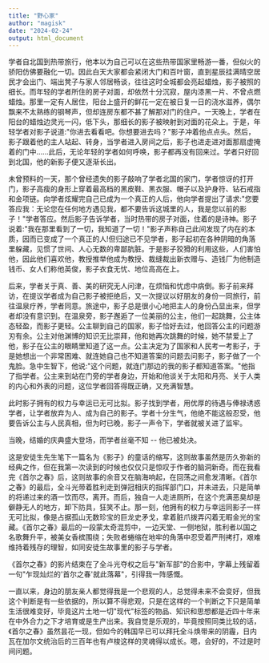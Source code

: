 ```yaml
---
title: "野心家"
author: "magisk"
date: "2024-02-24"
output: html_document
---
```


<!--more-->

学者自北国到热带旅行，他本以为自己可以在这些热带国家里畅游一番，但似火的骄阳仿佛要融化一切。因此白天大家都会紧闭大门和百叶窗，直到星辰挂满晴空居民才会出门、端出凳子与家人邻居畅谈，往往这时全城都会亮起蜡烛，影子被照的细长。而年轻的学者所住的房子对面，却依然十分沉寂，屋内漆黑一片、不曾点燃蜡烛。那里一定有人居住，阳台上盛开的鲜花一定在被日复一日的浇水滋养，偶尔飘来不太熟练的钢琴声，但却连房东都不甚了解那对门的住户。一天晚上，学者在阳台的蜡烛边灵光一闪，低下头，那细长的影子被映射到对面的花朵上。于是，年轻学者对影子说道:"你进去看看吧。你想要进去吗？"影子冲着他点点头。然后，影子跟着他的主人站起、转身，当学者进入房间之后，影子也进走进对面那扇虚掩着的门中......此后，无论年轻的学者如何呼唤，影子都再没有回来过。学者只好回到北国，他的新影子便又逐渐长出。

未曾预料的一天，那个曾经遗失的影子敲响了学者北国的家门，学者惊讶的打开门，影子高瘦的身形上穿着最高档的黑皮鞋、黑衣服、帽子以及护身符、钻石戒指和金项链。向学者炫耀完自己已成为一个真正的人后，他向学者提出了请求:"您要答应我：无论您在任何地方遇见我，都不要告诉这城里的人，我是您以前的影子！"学者答应。然后影子告诉学者，当时热带的房子对面，住着的是诗神。影子说着:"我在那里看到了一切，我知道了一切！"影子声称自己此间发现了内在的本质，因而已变成了一个真正的人!但归途已不见学者，影子起初在各种阴暗的角落里躲藏，见惯了世间、人心无数的卑鄙肮脏。于是影子狡猾的利用这些，人们害怕他，因此他们喜欢他，教授推举他成为教授、裁缝裁出新衣赠与、造钱厂为他制造钱币、女人们称他英俊，影子衣食无忧、地位高高在上。

后来，学者关于真、善、美的研究无人问津，在烦恼和忧虑中病倒。影子前来拜访，在提议学者成为自己影子被拒绝后，又一次提议以好朋友的身份一同旅行，前往温泉疗养，学者同意。旅途中，影子总是很小心地把主人的身份凸显出来，但学者却没有意识到。在温泉旁，影子邂逅了一位美丽的公主，他们一起跳舞，公主体态轻盈，而影子更轻。公主聊到自己的国家，影子恰好去过，他回答公主的问题游刃有余。公主对他渊博的知识无比崇拜，他和她再次跳舞的时候，她不禁爱上了他，影子在公主的眼睛里知道了这一点。公主决定为了国家和人民考一考影子，于是她想出一个非常困难、就连她自己也不知道答案的问题去问影子，影子做了一个鬼脸。急中生智下，他说:"这个问题，就连门那边的我的影子都知道答案。"他指了指学者。公主来到站在门旁的学者身边，开始和他谈关于太阳和月亮、关于人类的内心和外表的问题，这位学者回答得既正确，又充满智慧。

此时影子拥有的权力与幸运已无可比拟。影子找到学者，用优厚的待遇与俸禄诱惑学者，让学者放弃为人、成为自己的影子。学者十分生气，他绝不能这般忍受，他要告诉公主与人民真相，但为时已晚，影子一声令下，学者就被关进了监牢。

当晚，结婚的庆典盛大登场，而学者丝毫不知 -- 他已被处决。 

这是安徒生先生笔下一篇名为《影子》的童话的缩写，这则故事虽然是历久弥新的经典之作，但在我第一次读到的时候也仅仅只是惊叹于作者的脑洞新奇。而在我看完《首尔之春》后，这则故事的余音又在脑海响起，在回荡之间愈发清晰。《首尔之春》的最后，全斗光带着胜利走到弹冠相庆的指挥部门口，并未进去，只是简单的将递过来的酒一饮而尽，离开。而后，独自一人走进厕所，在这个充满恶臭却是僻静无人的地方，卸下防具，狂笑不止。那一刻，他拥有的权力与幸运同影子一样无可比拟，像是占据孤山无数珍宝的巨龙史矛戈，拿着脏爪拨弄闪着无暇金光的宝藏。《首尔之春》最后的一段蒙太奇混剪中，一边天堂、一侧地狱，胜利者以国之名歌舞升平，被美女香槟围绕；失败者蜷缩在地牢的角落中忍受着严刑拷打，艰难维持着残存的理智，如同安徒生故事里的影子与学者。

《首尔之春》的影片结束在了全斗光夺权之后与"新军部"的合影中，字幕上残留着一句"乍现灿烂的'首尔之春'就此落幕"，引得我一阵感慨。

一直以来，身边的朋友亲人都觉得我是一个悲观的人，总觉得未来不会变好，但我这个判断是有一些依据的，所以算不得悲观，只是在这样的一个判断之下只是简单生活很难变好，毕竟这片土地一切"现代"标签的物品、知识和思想都是近四十年来在中外合力之下才培育或是生产出来。我自觉是乐观的，毕竟按照同类比较的话，《首尔之春》虽然昙花一现，但如今的韩国早已可以拜托全斗焕带来的阴霾，日内瓦在加尔文统治后的三百年也有卢梭这样的灵魂得以成长。嗯，会好的，不过是时间问题。
